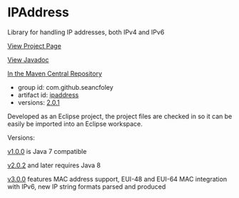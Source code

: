 # IPAddress
Library for handling IP addresses, both IPv4 and IPv6

[View Project Page](https://seancfoley.github.io/IPAddress/)

[View Javadoc](https://seancfoley.github.io/IPAddress/IPAddress/apidocs/)

[In the Maven Central Repository](https://repo1.maven.org/maven2/com/github/seancfoley/ipaddress/)
- group id: com.github.seancfoley
- artifact id: [ipaddress](https://search.maven.org/#search%7Cga%7C1%7Cipaddress)
- versions: [2.0.1](https://search.maven.org/#artifactdetails%7Ccom.github.seancfoley%7Cipaddress%7C2.0.1%7Cjar)

Developed as an Eclipse project, the project files are checked in so it can be easily be imported into an Eclipse workspace.

Versions:

[v1.0.0](https://github.com/seancfoley/IPAddress/releases/tag/v1.0.0) is Java 7 compatible

[v2.0.2](https://github.com/seancfoley/IPAddress/releases/tag/v2.0.2) and later requires Java 8

[v3.0.0](https://github.com/seancfoley/IPAddress/releases/tag/v3.0.0) features MAC address support, EUI-48 and EUI-64 MAC integration with IPv6, new IP string formats parsed and produced
